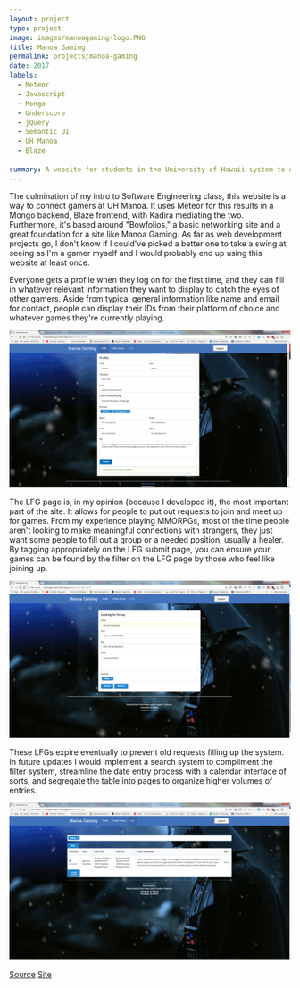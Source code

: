 ```yaml
---
layout: project
type: project
image: images/manoagaming-logo.PNG
title: Manoa Gaming
permalink: projects/manoa-gaming
date: 2017
labels:
  - Meteor
  - Javascript
  - Mongo
  - Underscore
  - jQuery
  - Semantic UI
  - UH Manoa
  - Blaze
  
summary: A website for students in the University of Hawaii system to use to find people to game with.
---
```


The culmination of my intro to Software Engineering class, this website is a way to connect gamers at UH Manoa. It uses Meteor for this results in a Mongo backend, Blaze frontend, with Kadira mediating the two. Furthermore, it's based around "Bowfolios," a basic networking site and a great foundation for a site like Manoa Gaming. As far as web development projects go, I don't know if I could've picked a better one to take a swing at, seeing as I'm a gamer myself and I would probably end up using this website at least once.

Everyone gets a profile when they log on for the first time, and they can fill in whatever relevant information they want to display to catch the eyes of other gamers. Aside from typical general information like name and email for contact, people can display their IDs from their platform of choice and whatever games they're currently playing. 

<div class="ui images">
  <img class="ui image large rounded" src="../images/manoagaming1.png">
</div>

The LFG page is, in my opinion (because I developed it), the most important part of the site. It allows for people to put out requests to join and meet up for games. From my experience playing MMORPGs, most of the time people aren't looking to make meaningful connections with strangers, they just want some people to fill out a group or a needed position, usually a healer. By tagging appropriately on the LFG submit page, you can ensure your games can be found by the filter on the LFG page by those who feel like joining up. 

<div class="ui images">
  <img class="ui image large rounded" src="../images/manoagaming3.png">
</div>

These LFGs expire eventually to prevent old requests filling up the system. In future updates I would implement a search system to compliment the filter system, streamline the date entry process with a calendar interface of sorts, and segregate the table into pages to organize higher volumes of entries. 

<div class="ui images">
  <img class="ui image large rounded" src="../images/manoagaming2.png">
</div>



[Source](https://github.com/manoagaming/manoagaming)
[Site](http://manoagaming1.meteorapp.com/)
